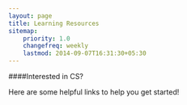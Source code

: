 ```yaml
---
layout: page
title: Learning Resources
sitemap:
    priority: 1.0
    changefreq: weekly
    lastmod: 2014-09-07T16:31:30+05:30
---
```

####Interested in CS?

Here are some helpful links to help you get started!
